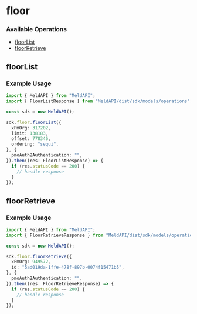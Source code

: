 # floor

### Available Operations

* [floorList](#floorlist)
* [floorRetrieve](#floorretrieve)

## floorList

### Example Usage

```typescript
import { MeldAPI } from "MeldAPI";
import { FloorListResponse } from "MeldAPI/dist/sdk/models/operations";

const sdk = new MeldAPI();

sdk.floor.floorList({
  xPmOrg: 317202,
  limit: 138183,
  offset: 778346,
  ordering: "sequi",
}, {
  pmoAuth2Authentication: "",
}).then((res: FloorListResponse) => {
  if (res.statusCode == 200) {
    // handle response
  }
});
```

## floorRetrieve

### Example Usage

```typescript
import { MeldAPI } from "MeldAPI";
import { FloorRetrieveResponse } from "MeldAPI/dist/sdk/models/operations";

const sdk = new MeldAPI();

sdk.floor.floorRetrieve({
  xPmOrg: 949572,
  id: "5ad019da-1ffe-478f-897b-0074f15471b5",
}, {
  pmoAuth2Authentication: "",
}).then((res: FloorRetrieveResponse) => {
  if (res.statusCode == 200) {
    // handle response
  }
});
```
